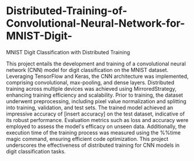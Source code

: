# Distributed-Training-of-Convolutional-Neural-Network-for-MNIST-Digit-
MNIST Digit Classification with Distributed Training

This project entails the development and training of a convolutional neural network (CNN) model for digit classification on the MNIST dataset. Leveraging TensorFlow and Keras, the CNN architecture was implemented, comprising convolutional, max-pooling, and dense layers. Distributed training across multiple devices was achieved using MirroredStrategy, enhancing training efficiency and scalability. Prior to training, the dataset underwent preprocessing, including pixel value normalization and splitting into training, validation, and test sets. The trained model achieved an impressive accuracy of [insert accuracy] on the test dataset, indicative of its robust performance. Evaluation metrics such as loss and accuracy were employed to assess the model's efficacy on unseen data. Additionally, the execution time of the training process was measured using the %%time magic command, ensuring efficient code optimization. This project underscores the effectiveness of distributed training for CNN models in digit classification tasks.






